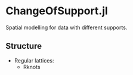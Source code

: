 # ChangeOfSupport.jl

Spatial modelling for data with different supports.

## Structure

- Regular lattices:
    * Rknots
